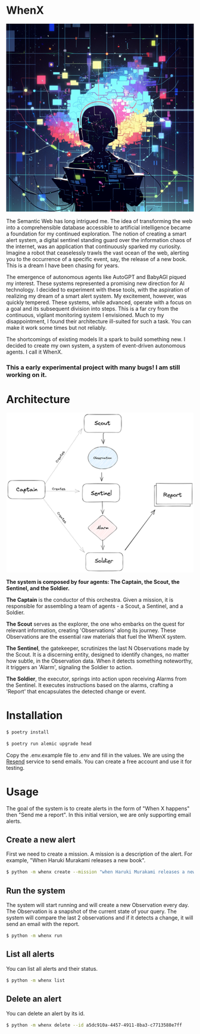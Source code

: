 # WhenX

![bot2](assets/bot2.png)

The Semantic Web has long intrigued me. The idea of transforming the web into a comprehensible database accessible to artificial intelligence became a foundation for my continued exploration. The notion of creating a smart alert system, a digital sentinel standing guard over the information chaos of the internet, was an application that continuously sparked my curiosity. Imagine a robot that ceaselessly trawls the vast ocean of the web, alerting you to the occurrence of a specific event, say, the release of a new book. This is a dream I have been chasing for years.

The emergence of autonomous agents like AutoGPT and BabyAGI piqued my interest. These systems represented a promising new direction for AI technology. I decided to experiment with these tools, with the aspiration of realizing my dream of a smart alert system. My excitement, however, was quickly tempered. These systems, while advanced, operate with a focus on a goal and its subsequent division into steps. This is a far cry from the continuous, vigilant monitoring system I envisioned. Much to my disappointment, I found their architecture ill-suited for such a task. You can make it work some times but not reliably. 

The shortcomings of existing models lit a spark to build something new. I decided to create my own system, a system of event-driven autonomous agents. I call it WhenX.

### **This a early experimental project with many bugs! I am still working on it.**

# Architecture

![assets/diagram.png](assets/diagram.png)

**The system is composed by four agents: The Captain, the Scout, the Sentinel, and the Soldier.**

**The Captain** is the conductor of this orchestra. Given a mission, it is responsible for assembling a team of agents - a Scout, a Sentinel, and a Soldier. 

**The Scout** serves as the explorer, the one who embarks on the quest for relevant information, creating 'Observations' along its journey. These Observations are the essential raw materials that fuel the WhenX system.

**The Sentinel**, the gatekeeper, scrutinizes the last N Observations made by the Scout. It is a discerning entity, designed to identify changes, no matter how subtle, in the Observation data. When it detects something noteworthy, it triggers an 'Alarm', signaling the Soldier to action.

**The Soldier**, the executor, springs into action upon receiving Alarms from the Sentinel. It executes instructions based on the alarms, crafting a 'Report' that encapsulates the detected change or event.


# Installation

```Bash
$ poetry install
```

```Bash
$ poetry run alemic upgrade head
```

Copy the .env.example file to .env and fill in the values. We are using the [Resend](https://resend.com/) service 
to send emails. You can create a free account and use it for testing.


# Usage

The goal of the system is to create alerts in the form of "When X happens" then "Send me a report". In this initial version, we are only supporting email alerts.

## Create a new alert
First we need to create a mission. A mission is a description of the alert. For example, "When Haruki Murakami releases a new book".
```Bash
$ python -m whenx create --mission "when Haruki Murakami releases a new book."
```
## Run the system
The system will start running and will create a new Observation every  day. The Observation is a snapshot of the current state of your query. The system will compare the last 2 observations and if it detects a change, it will send an email with the report.
```Bash
$ python -m whenx run
```

## List all alerts
You can list all alerts and their status.
```Bash
$ python -m whenx list
```

## Delete an alert
You can delete an alert by its id.
```Bash
$ python -m whenx delete --id a5dc910a-4457-4911-8ba3-c7713588e7ff
```